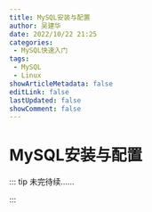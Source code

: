 ```yaml
---
title: MySQL安装与配置
author: 吴建华
date: 2022/10/22 21:25
categories:
 - MySQL快速入门
tags:
 - MySQL
 - Linux
showArticleMetadata: false
editLink: false
lastUpdated: false
showComment: false
---
```


# MySQL安装与配置

::: tip 未完待续......

:::
